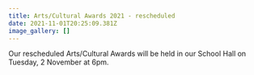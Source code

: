 ```yaml
---
title: Arts/Cultural Awards 2021 - rescheduled
date: 2021-11-01T20:25:09.381Z
image_gallery: []
---
```

Our rescheduled Arts/Cultural Awards will be held in our School Hall on Tuesday, 2 November at 6pm. 



